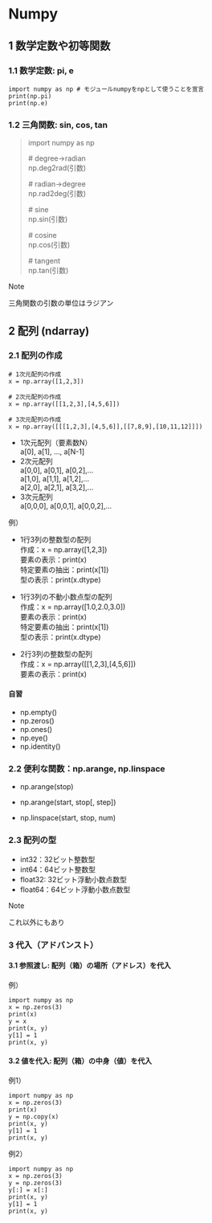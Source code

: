 # Numpy
## 1 数学定数や初等関数
### 1.1 数学定数: pi, e  
```
import numpy as np # モジュールnumpyをnpとして使うことを宣言
print(np.pi)  
print(np.e)  
```

### 1.2 三角関数: sin, cos, tan
> import numpy as np  
>  
> \# degree→radian  
> np.deg2rad(引数)  
>  
> \# radian→degree  
> np.rad2deg(引数)  
>  
> \# sine  
> np.sin(引数)  
>  
> \# cosine  
> np.cos(引数)  
>  
> \# tangent  
> np.tan(引数)  

> [!NOTE]  
> 三角関数の引数の単位はラジアン  

## 2 配列 (ndarray)
### 2.1 配列の作成
```
# 1次元配列の作成
x = np.array([1,2,3])

# 2次元配列の作成
x = np.array([[1,2,3],[4,5,6]])

# 3次元配列の作成
x = np.array([[[1,2,3],[4,5,6]],[[7,8,9],[10,11,12]]])
```

- 1次元配列（要素数N）  
    a[0], a[1], …, a[N-1]
- 2次元配列  
    a[0,0], a[0,1], a[0,2],…  
    a[1,0], a[1,1], a[1,2],…  
    a[2,0], a[2,1], a[3,2],…
- 3次元配列  
    a[0,0,0], a[0,0,1], a[0,0,2],…

例）
- 1行3列の整数型の配列  
作成：x = np.array([1,2,3])  
要素の表示：print(x)  
特定要素の抽出：print(x[1])  
型の表示：print(x.dtype)

- 1行3列の不動小数点型の配列  
作成：x = np.array([1.0,2.0,3.0])  
要素の表示：print(x)  
特定要素の抽出：print(x[1])  
型の表示：print(x.dtype)
	
- 2行3列の整数型の配列  
作成：x = np.array([[1,2,3],[4,5,6]])  
要素の表示：print(x)

#### 自習  
- np.empty()  
- np.zeros()  
- np.ones()  
- np.eye()
- np.identity()

### 2.2 便利な関数：np.arange, np.linspace
- np.arange(stop)
- np.arange(start, stop[, step])

- np.linspace(start, stop, num)

### 2.3 配列の型
- int32：32ビット整数型
- int64：64ビット整数型
- float32: 32ビット浮動小数点数型
- float64：64ビット浮動小数点数型
> [!NOTE]
> これ以外にもあり

### 3 代入（アドバンスト）
#### 3.1 参照渡し: 配列（箱）の場所（アドレス）を代入
例）
```
import numpy as np
x = np.zeros(3)
print(x)
y = x
print(x, y)
y[1] = 1
print(x, y)
```

#### 3.2 値を代入: 配列（箱）の中身（値）を代入
例1）
```
import numpy as np
x = np.zeros(3)
print(x)
y = np.copy(x)
print(x, y)
y[1] = 1
print(x, y)
```

例2）
```
import numpy as np
x = np.zeros(3)
y = np.zeros(3)
y[:] = x[:]
print(x, y)
y[1] = 1
print(x, y)
```
